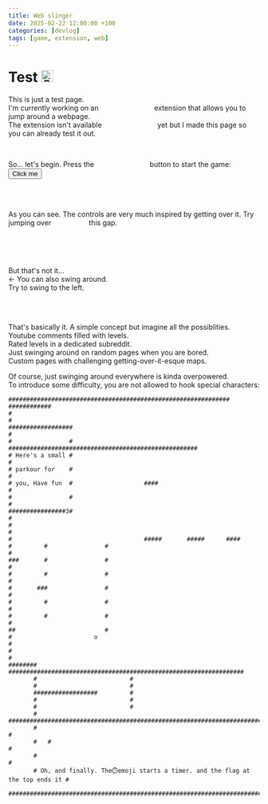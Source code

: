 ```yaml
---
title: Web slinger
date: 2025-02-22 12:00:00 +100
categories: [devlog]
tags: [game, extension, web]
---
```

# Test <img alt="🏁" class="yt-core-image yt-core-attributed-string__image-element yt-core-attributed-string__image-element--image-alignment-vertical-center yt-core-image--content-mode-scale-to-fill yt-core-image--loaded" style="height: 24px; width: 24px;" src="https://www.youtube.com/s/gaming/emoji/7ff574f2/emoji_u1f3c1.png">


<script>
function addScript() {
    let script = document.createElement('script');
    script.src = "{{ site.baseurl }}{% link assets/js/content.js %}"; // Replace with your script URL
    document.body.appendChild(script);
}
</script>


This is just a test page. \
I'm currently working on an &emsp; &emsp; &emsp; &emsp; &emsp; &emsp; extension that allows you to jump around a webpage. \
The extension isn't available &emsp; &emsp; &emsp; &emsp; &emsp; &emsp; yet but I made this page so you can already test it out.

<br>

So... let's begin. Press the    &emsp; &emsp; &emsp; &emsp; &emsp; &emsp;           button to start the game: <button onclick="addScript()">Click me</button>


<br>

<br>

As you can see. 
The controls are very much inspired by getting over it. Try jumping over   &emsp; &emsp; &emsp; &emsp;   this gap. 

<br>

<br>

<br>



But that's not it... &emsp; &emsp; &emsp; &emsp; &emsp; &emsp; &emsp; &emsp; &emsp; &emsp; &emsp; &emsp; &emsp; &emsp; &emsp; &emsp; &emsp; &emsp; &emsp; &emsp; &emsp;    <- You can also swing around. \
Try to swing to the left.



<br>

<br>




That's basically it. A simple concept but imagine all the possiblities. \
Youtube comments filled with levels. \
Rated levels in a dedicated subreddit. \
Just swinging around on random pages when you are bored. \
Custom pages with challenging getting-over-it-esque maps. 


Of course, just swinging around everywhere is kinda overpowered. \
To introduce some difficulty, you are not allowed to hook special characters: 

```
##############################################################                          ############
#                                                                                                  #
##################                                                                                 #
#                #                             #####################################################
# Here's a small #                                                                                 #
# parkour for    #                                                                                 #
# you, Have fun  #                    ####                                                         #
#                #                                                                                 #
################3#                                                                                 #
#                                                                                                  #
#                                     #####       #####      ####       #         #                #
#                                                                       ###       #                #
#                                                                       #         #                #
#                                                                       #       ###                #
#                                                                       #         #                #
#                                                                       #         #                #
#                                                                       ##                         #
#                       o                                                                          #
#                                                                                                  #
########                          ##################################################################
       #                          #
       #                          #
       ##################         #
       #                          #
       #                          #
       #       #######################################################################
       #                                                                             #
       #   #                                                                         #
       #                                                                             #
       # Oh, and finally. The⏱️emoji starts a timer. and the flag at the top ends it #
       ################################################################################
```